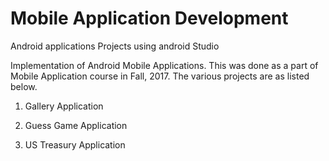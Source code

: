 # Mobile Application Development
Android applications Projects using android Studio

Implementation of Android Mobile Applications. This was done as a part of Mobile Application course in Fall, 2017. The various projects are
as listed below.

1) Gallery Application

2) Guess Game Application 

3) US Treasury Application
